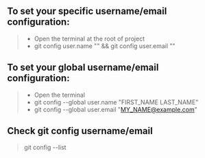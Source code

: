 ## To set your specific username/email configuration:
> - Open the terminal at the root of project
> - git config user.name "<username-here>" && git config user.email "<email-here>" 
## To set your global username/email configuration:
> - Open the terminal
> - git config --global user.name "FIRST_NAME LAST_NAME"
> - git config --global user.email "MY_NAME@example.com"
## Check git config username/email 
> git config --list
